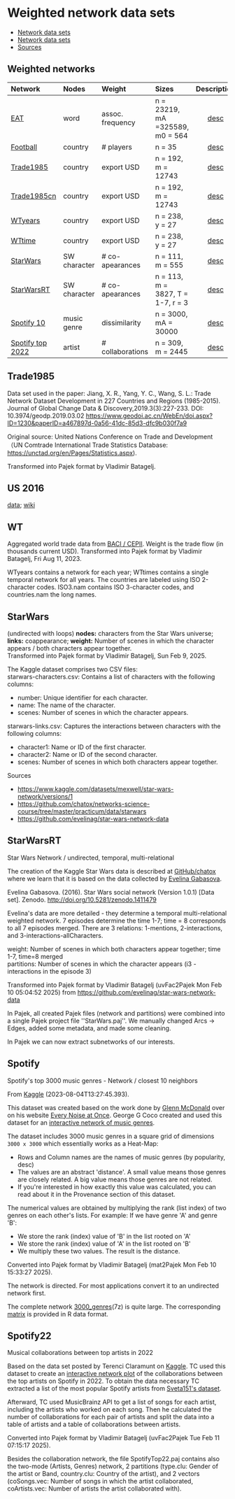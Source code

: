 # Weighted network data sets

* [Network data sets](https://github.com/bavla/Nets/tree/master/data)
* [Network data sets](http://vladowiki.fmf.uni-lj.si/doku.php?id=vlado:ed:ss:dat)
* [Sources](https://github.com/BS-SNS/Public/tree/main/data)

## Weighted networks






| Network | Nodes    | Weight    |  Sizes | Description |
| :---         |     :---       |     :---       |     :---       |      :---:   |
| [EAT](https://raw.githubusercontent.com/bavla/wNets/main/Data/EATnewSR.net)   | word    | assoc. frequency | n =  23219, mA =325589, m0 = 564   |  [desc](http://vlado.fmf.uni-lj.si/pub/networks/data/dic/eat/Eat.htm)     |
| [Football](https://raw.githubusercontent.com/bavla/wNets/main/Data/football.net)   | country    | # players | n = 35      | [desc](http://vlado.fmf.uni-lj.si/pub/networks/data/sport/football.htm)     |
| [Trade1985](https://raw.githubusercontent.com/bavla/wNets/main/Data/Trade1985.net)   | country    | export USD    | n = 192, m = 12743    | [desc](https://github.com/bavla/wNets/blob/main/Data/README.md#trade1985)     |
| [Trade1985cn](https://raw.githubusercontent.com/bavla/wNets/main/Data/Trade1985cn.net)   | country    | export USD    | n = 192, m = 12743      | [desc](https://github.com/bavla/wNets/blob/main/Data/README.md#trade1985)     |
| [WTyears](https://raw.githubusercontent.com/bavla/wNets/main/Data/WTyears.zip)   | country    | export USD    | n = 238, y = 27    | [desc](https://github.com/bavla/wNets/blob/main/Data/README.md#WT)     |
| [WTtime](https://raw.githubusercontent.com/bavla/wNets/main/Data/WRtime.zip)   | country    | export USD    | n = 238, y = 27      | [desc](https://github.com/bavla/wNets/blob/main/Data/README.md#WT)     |
| [StarWars](https://raw.githubusercontent.com/bavla/wNets/main/Data/StarWarsE.net)   | SW character  | # co-apearances    | n = 111, m = 555      | [desc](https://github.com/bavla/wNets/blob/main/Data/README.md#starwars)     |
| [StarWarsRT](https://raw.githubusercontent.com/bavla/wNets/main/Data/StarWars.paj)   | SW character  | # co-apearances    | n = 113, m = 3827, T = 1-7, r = 3      | [desc](https://github.com/bavla/wNets/blob/main/Data/README.md#starwarsRT)     |
| [Spotify 10](https://raw.githubusercontent.com/bavla/wNets/main/Data/3000_genres_c10.net)   | music genre  | dissimilarity    | n = 3000, mA = 30000      | [desc](https://github.com/bavla/wNets/blob/main/Data/README.md#Spotify)     |
| [Spotify top 2022](https://raw.githubusercontent.com/bavla/wNets/main/Data/SpotifyTop22.paj)   | artist  | # collaborations    | n = 309, m = 2445      | [desc](https://github.com/bavla/wNets/blob/main/Data/README.md#Spotify22)     |




## Trade1985

Data set used in the paper:
Jiang, X. R., Yang, Y. C., Wang, S. L.: Trade Network Dataset Development in 227 Countries and Regions (1985-2015). 
   Journal of Global Change Data & Discovery,2019.3(3):227-233. DOI: 10.3974/geodp.2019.03.02
 https://www.geodoi.ac.cn/WebEn/doi.aspx?ID=1230&paperID=a467897d-0a56-41dc-85d3-dfc9b030f7a9
 
Original source: United Nations Conference on Trade and Development（UN Comtrade International Trade Statistics Database: https://unctad.org/en/Pages/Statistics.aspx).

Transformed into Pajek format by Vladimir Batagelj.

## US 2016

[data](https://github.com/bavla/cluRC/tree/master/data); [wiki](http://vladowiki.fmf.uni-lj.si/doku.php?id=pro:relc:us)

## WT

Aggregated world trade data from [BACI / CEPII](http://www.cepii.fr/CEPII/en/bdd_modele/bdd_modele_item.asp?id=37). Weight is the trade flow (in thousands current USD). Transformed into Pajek format by Vladimir Batagelj, Fri Aug 11, 2023.

WTyears contains a network for each year; WTtimes contains a single temporal network for all years. The countries are labeled using ISO 2-character codes.
ISO3.nam contains ISO 3-character codes, and countries.nam the long names.

## StarWars 

(undirected with loops)
**nodes:** characters from the Star Wars universe; **links:** coappearance; **weight:** Number of scenes in which the character appears / both characters appear together.<br />
Transformed into Pajek format by Vladimir Batagelj, Sun Feb 9, 2025.

The Kaggle dataset comprises two CSV files:<br />starwars-characters.csv: Contains a list of characters with the following columns:
- number: Unique identifier for each character.
- name: The name of the character.
- scenes: Number of scenes in which the character appears.

starwars-links.csv: Captures the interactions between characters with the following columns:
- character1: Name or ID of the first character.
- character2: Name or ID of the second character.
- scenes: Number of scenes in which both characters appear together.

Sources
- https://www.kaggle.com/datasets/mexwell/star-wars-network/versions/1
- https://github.com/chatox/networks-science-course/tree/master/practicum/data/starwars
- https://github.com/evelinag/star-wars-network-data

## StarWarsRT

Star Wars Network / undirected, temporal, multi-relational

The creation of the Kaggle Star Wars data is described at
[GitHub/chatox](https://github.com/chatox/networks-science-course/tree/master/practicum/data/starwars) where we learn that it is based on the data collected by [Evelina Gabasova](https://github.com/evelinag/star-wars-network-data).

Evelina Gabasova. (2016). Star Wars social network (Version 1.0.1) [Data set]. Zenodo. http://doi.org/10.5281/zenodo.1411479

Evelina's data are more detailed - they determine a temporal multi-relational weighted network.
7 episodes determine the time 1-7; time = 8 corresponds to all 7 episodes merged. There are 3 relations: 1-mentions, 2-interactions, and 3-interactions-allCharacters.

weight: Number of scenes in which both characters appear together; time 1-7, time=8 merged<br />
partitions: Number of scenes in which the character appears (i3 - interactions in the episode 3)

Transformed into Pajek format by Vladimir Batagelj (uvFac2Pajek Mon Feb 10 05:04:52 2025)  from  https://github.com/evelinag/star-wars-network-data

In Pajek, all created Pajek files (network and partitions) were combined into a single Pajek project file ''StarWars.paj''. We manually changed Arcs -> Edges, added some metadata, and made some cleaning.

In Pajek we can now extract subnetworks of our interests.

## Spotify

Spotify's top 3000 music genres - Network / closest 10 neighbors

From [Kaggle](https://www.kaggle.com/datasets/georgeggcoco/closeness-of-music-genres/versions/1) (2023-08-04T13:27:45.393).

This dataset was created based on the work done by [Glenn McDonald](https://furia.com)  over on his website [Every Noise at Once](https://everynoise.com/everynoise1d.cgi). 
George G Coco created and used this dataset for an [interactive network of music genres](https://chartingsounds.streamlit.app).

The dataset includes 3000 music genres in a square grid of dimensions `3000 x 3000` which essentially works as a Heat-Map:
  - Rows and Column names are the names of music genres (by popularity, desc)
  - The values are an abstract 'distance'. A small value means those genres are closely related. A big value means those genres are not related.
  - If you're interested in how exactly this value was calculated, you can read about it in the Provenance section of this dataset.

The numerical values are obtained by multiplying the rank (list index) of two genres on each other's lists. For example: If we have genre 'A' and genre 'B':
  - We store the rank (index) value of 'B' in the list rooted on 'A'
  - We store the rank (index) value of 'A' in the list rooted on 'B'
  - We multiply these two values. The result is the distance.

Converted into Pajek format by Vladimir Batagelj (mat2Pajek Mon Feb 10 15:33:27 2025). 

The network is directed. For most applications convert it to an undirected network first.

The complete network [3000_genres](https://raw.githubusercontent.com/bavla/wNets/main/Data/3000_genres.7z)(7z) is quite large. The corresponding [matrix](https://raw.githubusercontent.com/bavla/wNets/main/Data/3000_genres.rds) is provided in R data format.

## Spotify22

Musical collaborations between top artists in 2022

Based on the data set posted by Terenci Claramunt on [Kaggle](https://www.kaggle.com/datasets/terencicp/musical-collaborations-between-top-artists-in-2022).
TC used this dataset to create an [interactive network plot](https://public.flourish.studio/story/2151064/) of the collaborations between the top artists on Spotify in 2022.
To obtain the data necessary TC extracted a list of the most popular Spotify artists from [Sveta151's dataset](https://www.kaggle.com/datasets/sveta151/spotify-top-chart-songs-2022).

Afterward, TC used MusicBrainz API to get a list of songs for each artist, including the artists who worked on each song. Then he calculated the number of collaborations for each pair of artists and split the data into a table of artists and a table of collaborations between artists.

Converted into Pajek format by Vladimir Batagelj (uvFac2Pajek Tue Feb 11 07:15:17 2025).

Besides the collaboration network, the file SpotifyTop22.paj contains also the two-mode (Artists, Genres) network, 2 partitions (type.clu: Gender of the artist or Band, country.clu: Country of the artist), and 2 vectors (coSongs.vec: Number of songs in which the artist collaborated, coArtists.vec: Number of artists the artist collaborated with).
